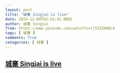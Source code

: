 ```yaml
---
layout: post
title: "城寨 Singjai is live"
date: 2024-12-08T03:54:41.000Z
author: 城寨 Singjai
from: https://www.youtube.com/watch?v=tjSVZIH9DLk
tags: [ 城寨 ]
comments: True
categories: [ 城寨 ]
---
```

<!--1733630081000-->
[城寨 Singjai is live](https://www.youtube.com/watch?v=tjSVZIH9DLk)
------

<div>

</div>

